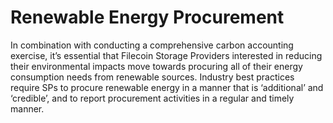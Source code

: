 # Renewable Energy Procurement

In combination with conducting a comprehensive carbon accounting exercise, it’s essential that Filecoin Storage Providers interested in reducing their environmental impacts move towards procuring all of their energy consumption needs from renewable sources. Industry best practices require SPs to procure renewable energy in a manner that is ‘additional’ and ‘credible’, and to report procurement activities in a regular and timely manner.
